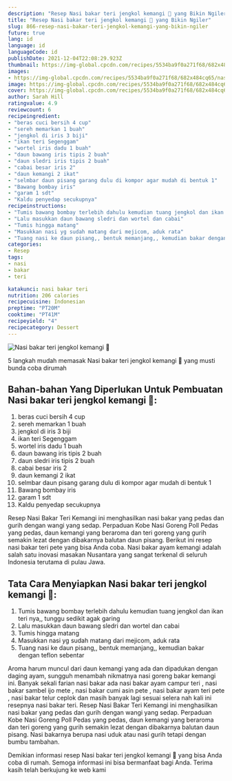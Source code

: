 ```yaml
---
description: "Resep Nasi bakar teri jengkol kemangi 🤭 yang Bikin Ngiler"
title: "Resep Nasi bakar teri jengkol kemangi 🤭 yang Bikin Ngiler"
slug: 866-resep-nasi-bakar-teri-jengkol-kemangi-yang-bikin-ngiler
future: true
lang: id
language: id
languageCode: id
publishDate: 2021-12-04T22:08:29.923Z 
thumbnail: https://img-global.cpcdn.com/recipes/5534ba9f0a271f68/682x484cq65/nasi-bakar-teri-jengkol-kemangi-foto-resep-utama.png
images:
- https://img-global.cpcdn.com/recipes/5534ba9f0a271f68/682x484cq65/nasi-bakar-teri-jengkol-kemangi-foto-resep-utama.png
image: https://img-global.cpcdn.com/recipes/5534ba9f0a271f68/682x484cq65/nasi-bakar-teri-jengkol-kemangi-foto-resep-utama.png
cover: https://img-global.cpcdn.com/recipes/5534ba9f0a271f68/682x484cq65/nasi-bakar-teri-jengkol-kemangi-foto-resep-utama.png
author: Sarah Hill
ratingvalue: 4.9
reviewcount: 6
recipeingredient:
- "beras cuci bersih 4 cup"
- "sereh memarkan 1 buah"
- "jengkol di iris 3 biji"
- "ikan teri Segenggam"
- "wortel iris dadu 1 buah"
- "daun bawang iris tipis 2 buah"
- "daun sledri iris tipis 2 buah"
- "cabai besar iris 2"
- "daun kemangi 2 ikat"
- "selmbar daun pisang garang dulu di kompor agar mudah di bentuk 1"
- "Bawang bombay iris"
- "garam 1 sdt"
- "Kaldu penyedap secukupnya"
recipeinstructions:
- "Tumis bawang bombay terlebih dahulu kemudian tuang jengkol dan ikan teri nya,, tunggu sedikit agak garing"
- "Lalu masukkan daun bawang sledri dan wortel dan cabai"
- "Tumis hingga matang"
- "Masukkan nasi yg sudah matang dari mejicom, aduk rata"
- "Tuang nasi ke daun pisang,, bentuk memanjang,, kemudian bakar dengan teflon sebentar"
categories:
- Resep
tags:
- nasi
- bakar
- teri

katakunci: nasi bakar teri 
nutrition: 206 calories
recipecuisine: Indonesian
preptime: "PT20M"
cooktime: "PT41M"
recipeyield: "4"
recipecategory: Dessert
---
```



![Nasi bakar teri jengkol kemangi 🤭](https://img-global.cpcdn.com/recipes/5534ba9f0a271f68/682x484cq65/nasi-bakar-teri-jengkol-kemangi-foto-resep-utama.png)

5 langkah mudah memasak  Nasi bakar teri jengkol kemangi 🤭 yang musti bunda coba dirumah

<!--inarticleads1-->

## Bahan-bahan Yang Diperlukan Untuk Pembuatan Nasi bakar teri jengkol kemangi 🤭:

1. beras cuci bersih 4 cup
1. sereh memarkan 1 buah
1. jengkol di iris 3 biji
1. ikan teri Segenggam
1. wortel iris dadu 1 buah
1. daun bawang iris tipis 2 buah
1. daun sledri iris tipis 2 buah
1. cabai besar iris 2
1. daun kemangi 2 ikat
1. selmbar daun pisang garang dulu di kompor agar mudah di bentuk 1
1. Bawang bombay iris
1. garam 1 sdt
1. Kaldu penyedap secukupnya

Resep Nasi Bakar Teri Kemangi ini menghasilkan nasi bakar yang pedas dan gurih dengan wangi yang sedap. Perpaduan Kobe Nasi Goreng Poll Pedas yang pedas, daun kemangi yang beraroma dan teri goreng yang gurih semakin lezat dengan dibakarnya balutan daun pisang. Berikut ini resep nasi bakar teri pete yang bisa Anda coba. Nasi bakar ayam kemangi adalah salah satu inovasi masakan Nusantara yang sangat terkenal di seluruh Indonesia terutama di pulau Jawa. 

<!--inarticleads2-->

## Tata Cara Menyiapkan Nasi bakar teri jengkol kemangi 🤭:

1. Tumis bawang bombay terlebih dahulu kemudian tuang jengkol dan ikan teri nya,, tunggu sedikit agak garing
1. Lalu masukkan daun bawang sledri dan wortel dan cabai
1. Tumis hingga matang
1. Masukkan nasi yg sudah matang dari mejicom, aduk rata
1. Tuang nasi ke daun pisang,, bentuk memanjang,, kemudian bakar dengan teflon sebentar


Aroma harum muncul dari daun kemangi yang ada dan dipadukan dengan daging ayam, sungguh menambah nikmatnya nasi goreng bakar kemangi ini. Banyak sekali farian nasi bakar ada nasi bakar ayam campur teri , nasi bakar sambel ijo mete , nasi bakar cumi asin pete , nasi bakar ayam teri pete , nasi bakar telur ceplok dan masih banyak lagi sesuai selera nah kali ini resepnya nasi bakar teri. Resep Nasi Bakar Teri Kemangi ini menghasilkan nasi bakar yang pedas dan gurih dengan wangi yang sedap. Perpaduan Kobe Nasi Goreng Poll Pedas yang pedas, daun kemangi yang beraroma dan teri goreng yang gurih semakin lezat dengan dibakarnya balutan daun pisang. Nasi bakarnya berupa nasi uduk atau nasi gurih tetapi dengan bumbu tambahan. 

Demikian informasi  resep Nasi bakar teri jengkol kemangi 🤭   yang bisa Anda coba di rumah. Semoga informasi ini bisa bermanfaat bagi Anda. Terima kasih telah berkujung ke web kami
